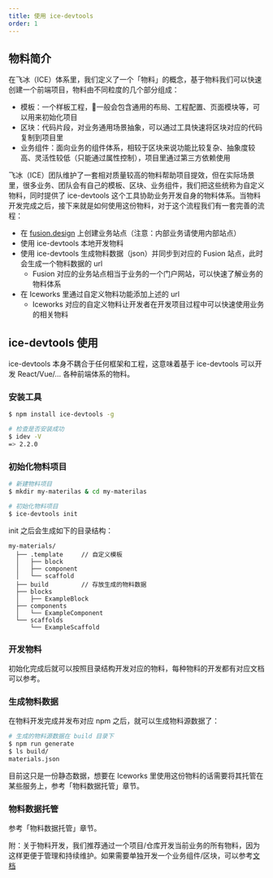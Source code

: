 ```yaml
---
title: 使用 ice-devtools
order: 1
---
```


## 物料简介

在飞冰（ICE）体系里，我们定义了一个「物料」的概念，基于物料我们可以快速创建一个前端项目，物料由不同粒度的几个部分组成：

- 模板：一个样板工程，一般会包含通用的布局、工程配置、页面模块等，可以用来初始化项目
- 区块：代码片段，对业务通用场景抽象，可以通过工具快速将区块对应的代码复制到项目里
- 业务组件：面向业务的组件体系，相较于区块来说功能比较复杂、抽象度较高、灵活性较低（只能通过属性控制），项目里通过第三方依赖使用

飞冰（ICE）团队维护了一套相对质量较高的物料帮助项目提效，但在实际场景里，很多业务、团队会有自己的模板、区块、业务组件，我们把这些统称为自定义物料，同时提供了 ice-devtools 这个工具协助业务开发自身的物料体系。当物料开发完成之后，接下来就是如何使用这份物料，对于这个流程我们有一套完善的流程：

- 在 [fusion.design](https://fusion.design/) 上创建业务站点（注意：内部业务请使用内部站点）
- 使用 ice-devtools 本地开发物料
- 使用 ice-devtools 生成物料数据（json）并同步到对应的 Fusion 站点，此时会生成一个物料数据的 url
  - Fusion 对应的业务站点相当于业务的一个门户网站，可以快速了解业务的物料体系
- 在 Iceworks 里通过自定义物料功能添加上述的 url
  - Iceworks 对应的自定义物料让开发者在开发项目过程中可以快速使用业务的相关物料

## ice-devtools 使用

ice-devtools 本身不耦合于任何框架和工程，这意味着基于 ice-devtools 可以开发 React/Vue/... 各种前端体系的物料。

### 安装工具

```bash
$ npm install ice-devtools -g

# 检查是否安装成功
$ idev -V
=> 2.2.0
```

### 初始化物料项目

```bash
# 新建物料项目
$ mkdir my-materilas & cd my-materilas

# 初始化物料项目
$ ice-devtools init
```

init 之后会生成如下的目录结构：

```
my-materials/
  ├── .template     // 自定义模板
  │   ├── block
  │   ├── component
  │   └── scaffold
  ├── build         // 存放生成的物料数据
  ├── blocks
  │   ├── ExampleBlock
  ├── components
  │   └── ExampleComponent
  └── scaffolds
      └── ExampleScaffold
```

### 开发物料

初始化完成后就可以按照目录结构开发对应的物料，每种物料的开发都有对应文档可以参考。

### 生成物料数据

在物料开发完成并发布对应 npm 之后，就可以生成物料源数据了：

```bash
# 生成的物料源数据在 build 目录下
$ npm run generate
$ ls build/
materials.json
```

目前这只是一份静态数据，想要在 Iceworks 里使用这份物料的话需要将其托管在某些服务上，参考「物料数据托管」章节。

### 物料数据托管

参考「物料数据托管」章节。

附：关于物料开发，我们推荐通过一个项目/仓库开发当前业务的所有物料，因为这样更便于管理和持续维护。如果需要单独开发一个业务组件/区块，可以参考[文档](https://github.com/alibaba/ice/wiki/develop-single-biz-component)
